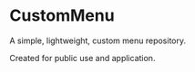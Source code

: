 # CustomMenu
A simple, lightweight, custom menu repository.

Created for public use and application.

